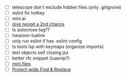 - [ ] telescope don't exclude hidden files (only .gitignore)
- [ ] eslint fix hotkey
- [ ] mini.ai
- [ ] [give neogit a 2nd chance](https://youtu.be/K-FKqXj8BAQ?si=Cib9z0amymk03kr5)
- [ ] ts autoclose tag??
- [ ] harpoon-lualine
- [ ] only run eslint if has .eslint config
- [ ] ts tools lsp with keymaps (organize imports)
- [ ] text objects self closing jsx
- [ ] better rfc snippet (luasnip?)
- [ ] [mini.files](https://www.reddit.com/r/neovim/s/cHNGz8iwxI)
- [ ] [Project-wide Find & Replace](https://www.reddit.com/r/neovim/comments/1aox1us/comment/kq2f6t8/?utm_source=share&utm_medium=web2x&context=3)

